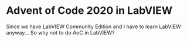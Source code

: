 # Advent of Code 2020 in LabVIEW

Since we have LabVIEW Community Edition and I have to learn LabVIEW anyway...
So why not to do AoC in LabVIEW?